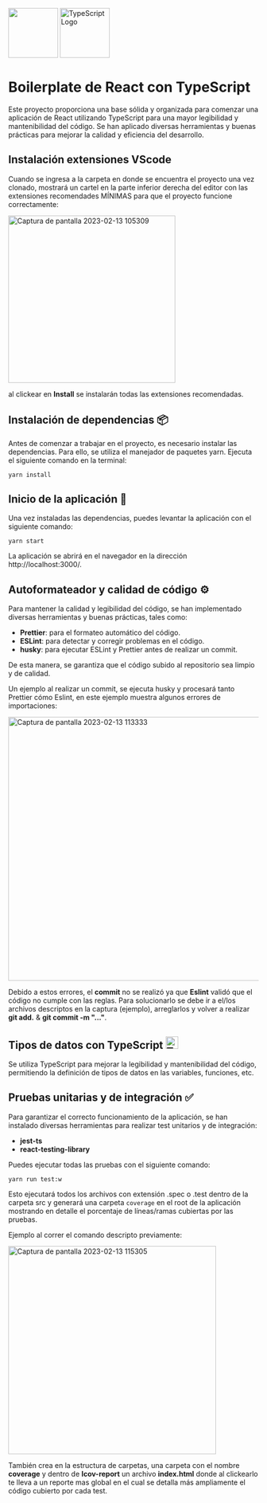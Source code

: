  <img src="https://cdn.worldvectorlogo.com/logos/react-1.svg" width="100">    <img src="https://raw.githubusercontent.com/remojansen/logo.ts/master/ts.svg" alt="TypeScript Logo" width="100"/>


# Boilerplate de React con TypeScript 

Este proyecto proporciona una base sólida y organizada para comenzar una aplicación de React utilizando TypeScript para una mayor legibilidad y mantenibilidad del código. Se han aplicado diversas herramientas y buenas prácticas para mejorar la calidad y eficiencia del desarrollo.

## Instalación extensiones VScode
Cuando se ingresa a la carpeta en donde se encuentra el proyecto una vez clonado, mostrará un cartel en la parte inferior derecha del editor con las extensiones recomendades MÍNIMAS para que el proyecto funcione correctamente:

<img width="336" alt="Captura de pantalla 2023-02-13 105309" src="https://user-images.githubusercontent.com/53442176/218487512-e2f0d9bf-5204-410d-a042-558532100ef1.png">

al clickear en **Install** se instalarán todas las extensiones recomendadas.

## Instalación de dependencias :package: 
Antes de comenzar a trabajar en el proyecto, es necesario instalar las dependencias. Para ello, se utiliza el manejador de paquetes yarn. Ejecuta el siguiente comando en la terminal:

```
yarn install
```

## Inicio de la aplicación 🚀
Una vez instaladas las dependencias, puedes levantar la aplicación con el siguiente comando:

```
yarn start
```

La aplicación se abrirá en el navegador en la dirección http://localhost:3000/.

## Autoformateador y calidad de código ⚙️
Para mantener la calidad y legibilidad del código, se han implementado diversas herramientas y buenas prácticas, tales como:

- **Prettier**: para el formateo automático del código.
- **ESLint**: para detectar y corregir problemas en el código.
- **husky**: para ejecutar ESLint y Prettier antes de realizar un commit.

De esta manera, se garantiza que el código subido al repositorio sea limpio y de calidad.

Un ejemplo al realizar un commit, se ejecuta husky y procesará tanto Prettier cómo Eslint, en este ejemplo muestra algunos errores de importaciones:


<img width="530" alt="Captura de pantalla 2023-02-13 113333" src="https://user-images.githubusercontent.com/53442176/218488140-d8fcc858-3dc5-4ef9-8a92-abcb34388f0d.png">


Debido a estos errores, el **commit** no se realizó ya que **Eslint** validó que el código no cumple con las reglas. Para solucionarlo se debe ir a el/los archivos descriptos en la captura (ejemplo), arreglarlos y volver a realizar **git add.** & **git commit -m "..."**.

## Tipos de datos con TypeScript <img src="https://raw.githubusercontent.com/remojansen/logo.ts/master/ts.svg" alt="TypeScript Logo" width="25"/>
Se utiliza TypeScript para mejorar la legibilidad y mantenibilidad del código, permitiendo la definición de tipos de datos en las variables, funciones, etc.

## Pruebas unitarias y de integración ✅
Para garantizar el correcto funcionamiento de la aplicación, se han instalado diversas herramientas para realizar test unitarios y de integración:

- **jest-ts**
- **react-testing-library**

Puedes ejecutar todas las pruebas con el siguiente comando:

```
yarn run test:w
```

Esto ejecutará todos los archivos con extensión .spec o .test dentro de la carpeta src y generará una carpeta `coverage`  en el root de la aplicación mostrando en detalle el porcentaje de líneas/ramas cubiertas por las pruebas.

Ejemplo al correr el comando descripto previamente:

<img width="418" alt="Captura de pantalla 2023-02-13 115305" src="https://user-images.githubusercontent.com/53442176/218491780-4b380505-54ea-41d8-b588-2f5d7cceac18.png">

También crea en la estructura de carpetas, una carpeta con el nombre **coverage** y dentro de **Icov-report** un archivo **index.html** donde al clickearlo te lleva a un reporte mas global en el cual se detalla más ampliamente el código cubierto por cada test.




